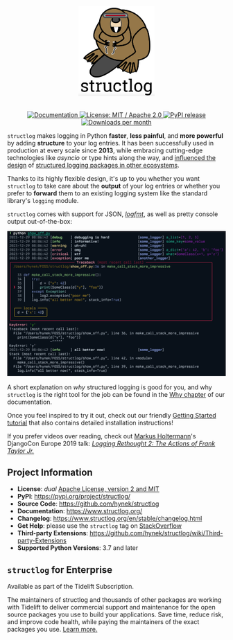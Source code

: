 <h1>
    <p align="center">
    <a href="https://www.structlog.org/">
        <img src="./docs/_static/structlog_logo.png" width="35%" alt="structlog" />
    </a>
    </p>
</h1>
<p align="center">
   <a href="https://www.structlog.org/en/stable/?badge=stable">
       <img src="https://img.shields.io/badge/Docs-Read%20The%20Docs-black" alt="Documentation" />
   </a>
   <a href="https://github.com/hynek/structlog/blob/main/LICENSE">
      <img src="https://img.shields.io/badge/license-MIT%2FApache--2.0-C06524" alt="License: MIT / Apache 2.0" />
   </a>
   <a href="https://pypi.org/project/structlog/">
      <img src="https://img.shields.io/pypi/v/structlog" alt="PyPI release" />
   </a>
   <a href="https://pepy.tech/project/structlog">
      <img src="https://static.pepy.tech/personalized-badge/structlog?period=month&units=international_system&left_color=grey&right_color=blue&left_text=Downloads%20/%20Month" alt="Downloads per month" />
   </a>
</p>

<!-- begin-short -->

`structlog` makes logging in Python **faster**, **less painful**, and **more powerful** by adding **structure** to your log entries. It has been successfully used in production at every scale since **2013**, while embracing cutting-edge technologies like *asyncio* or type hints along the way, and [influenced the design](https://twitter.com/sirupsen/status/638330548361019392) of [structured logging packages in other ecosystems](https://github.com/sirupsen/logrus).

Thanks to its highly flexible design, it's up to you whether you want `structlog` to take care about the **output** of your log entries or whether you prefer to **forward** them to an existing logging system like the standard library's `logging` module.

`structlog` comes with support for JSON, [*logfmt*](https://brandur.org/logfmt), as well as pretty console output out-of-the-box:

![image](https://github.com/hynek/structlog/blob/main/docs/_static/console_renderer.png?raw=true)

<!-- end-short -->

A short explanation on *why* structured logging is good for you, and why `structlog` is the right tool for the job can be found in the [Why chapter](https://www.structlog.org/en/stable/why.html) of our documentation.

Once you feel inspired to try it out, check out our friendly [Getting Started tutorial](https://www.structlog.org/en/stable/getting-started.html) that also contains detailed installation instructions!

If you prefer videos over reading, check out [Markus Holtermann](https://twitter.com/m_holtermann)'s DjangoCon Europe 2019 talk: [*Logging Rethought 2: The Actions of Frank Taylor Jr.*](https://www.youtube.com/watch?v=Y5eyEgyHLLo)


<!-- begin-meta -->

## Project Information

- **License**: *dual* [Apache License, version 2 and MIT](https://www.structlog.org/en/stable/license.html)
- **PyPI**: <https://pypi.org/project/structlog/>
- **Source Code**: <https://github.com/hynek/structlog>
- **Documentation**: <https://www.structlog.org/>
- **Changelog**: <https://www.structlog.org/en/stable/changelog.html>
- **Get Help**: please use the `structlog` tag on [StackOverflow](https://stackoverflow.com/questions/tagged/structlog)
- **Third-party Extensions**: <https://github.com/hynek/structlog/wiki/Third-party-Extensions>
- **Supported Python Versions**: 3.7 and later


## `structlog` for Enterprise

Available as part of the Tidelift Subscription.

The maintainers of structlog and thousands of other packages are working with Tidelift to deliver commercial support and maintenance for the open source packages you use to build your applications. Save time, reduce risk, and improve code health, while paying the maintainers of the exact packages you use. [Learn more.](https://tidelift.com/subscription/pkg/pypi-structlog?utm_source=pypi-structlog&utm_medium=referral&utm_campaign=readme)
